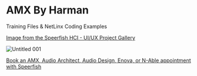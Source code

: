 # AMX By Harman

Training Files & NetLinx Coding Examples

[Image from the Speerfish HCI - UI/UX Project Gallery](https://speerfish-denver.square.site)

![Untitled 001](https://github.com/user-attachments/assets/29479044-e834-4c94-b9ea-0ea953d0f691)

[Book an AMX, Audio Architect, Audio Design, Enova, or N-Able appointment with Speerfish](https://speerfish-denver.square.site/s/appointments)
